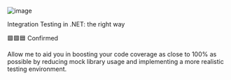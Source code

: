 ![image](https://miro.medium.com/max/4800/1*CbjyuxgAMqZX_2Dx52JR7g.webp)


Integration Testing in .NET: the right way

🟩🟩🟦 Confirmed

Allow me to aid you in boosting your code coverage as close to 100% as possible by reducing mock library usage and implementing a more realistic testing environment.

